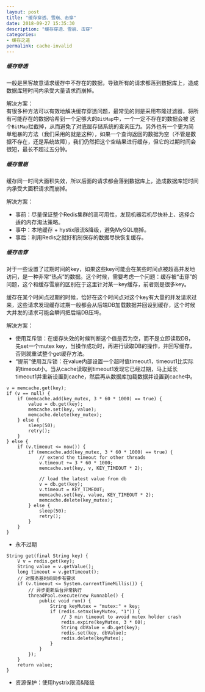```yaml
---
layout: post
title: "缓存穿透、雪崩、击穿"
date: 2018-09-27 15:35:30
description: "缓存穿透、雪崩、击穿"
categories:
- 缓存之道
permalink: cache-invalid
---
```


##### 缓存穿透

一般是黑客故意请求缓存中不存在的数据，导致所有的请求都落到数据库上，造成数据库短时间内承受大量请求而崩掉。  

解决方案：  
有很多种方法可以有效地解决缓存穿透问题，最常见的则是采用布隆过滤器，将所有可能存在的数据哈希到一个足够大的`BitMap`中，一个一定不存在的数据会被 这个`BitMap`拦截掉，从而避免了对底层存储系统的查询压力。另外也有一个更为简单粗暴的方法（我们采用的就是这种），如果一个查询返回的数据为空（不管是数据不存在，还是系统故障），我们仍然把这个空结果进行缓存，但它的过期时间会很短，最长不超过五分钟。

##### 缓存雪崩

缓存同一时间大面积失效，所以后面的请求都会落到数据库上，造成数据库短时间内承受大面积请求而崩掉。  

解决方案：  
- 事前：尽量保证整个Redis集群的高可用性，发现机器宕机尽快补上、选择合适的内存淘汰策略。  
- 事中：本地缓存 + hystix限流&降级，避免MySQL崩掉。  
- 事后：利用Redis之就好机制保存的数据尽快恢复缓存。  

##### 缓存击穿

对于一些设置了过期时间的key，如果这些key可能会在某些时间点被超高并发地访问，是一种非常“热点”的数据。这个时候，需要考虑一个问题：缓存被“击穿”的问题，这个和缓存雪崩的区别在于这里针对某一key缓存，前者则是很多key。  

缓存在某个时间点过期的时候，恰好在这个时间点对这个key有大量的并发请求过来，这些请求发现缓存过期一般都会从后端DB加载数据并回设到缓存，这个时候大并发的请求可能会瞬间把后端DB压垮。  

解决方案：  
- 使用互斥锁：在缓存失效的时候判断这个值是否为空，而不是立即读取DB，先set一个mutex key，当操作成功时，再进行读取DB的操作，并回写缓存，否则就重试整个get缓存方法。
- “提前”使用互斥锁：在value内部设置一个超时值timeout1，timeout1比实际的timeout小。当从cache读取到timeout1发现它已经过期，马上延长timeout1并重新设置到cache，然后再从数据库加载数据并设置到cache中。

```vim
v = memcache.get(key);  
if (v == null) {  
    if (memcache.add(key_mutex, 3 * 60 * 1000) == true) {  
        value = db.get(key);  
        memcache.set(key, value);  
        memcache.delete(key_mutex);  
    } else {  
        sleep(50);  
        retry();  
    }  
} else {  
    if (v.timeout <= now()) {  
        if (memcache.add(key_mutex, 3 * 60 * 1000) == true) {  
            // extend the timeout for other threads  
            v.timeout += 3 * 60 * 1000;  
            memcache.set(key, v, KEY_TIMEOUT * 2);  

            // load the latest value from db  
            v = db.get(key);  
            v.timeout = KEY_TIMEOUT;  
            memcache.set(key, value, KEY_TIMEOUT * 2);  
            memcache.delete(key_mutex);  
        } else {  
            sleep(50);  
            retry();  
        }  
    }  
}
```

- 永不过期

```vim
String get(final String key) {  
    V v = redis.get(key);  
    String value = v.getValue();  
    long timeout = v.getTimeout();  
    // 对服务器时间同步有要求
    if (v.timeout <= System.currentTimeMillis()) {  
        // 异步更新后台异常执行  
        threadPool.execute(new Runnable() {  
            public void run() {  
                String keyMutex = "mutex:" + key;  
                if (redis.setnx(keyMutex, "1")) {  
                    // 3 min timeout to avoid mutex holder crash  
                    redis.expire(keyMutex, 3 * 60);  
                    String dbValue = db.get(key);  
                    redis.set(key, dbValue);  
                    redis.delete(keyMutex);  
                }  
            }  
        });  
    }  
    return value;  
}
```

- 资源保护：使用hystrix限流&降级

